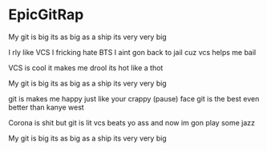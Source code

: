 # EpicGitRap

My git is big
its as big as a ship
its very very big

I rly like VCS
I fricking hate BTS
I aint gon back to jail
cuz vcs helps me bail

VCS is cool
it makes me drool
its hot 
like a thot

My git is big
its as big as a ship
its very very big

git is makes me happy
just like your crappy (pause) face
git is the best 
even better than kanye west

Corona is shit
but git is lit
vcs beats yo ass
and now im gon play some jazz

My git is big
its as big as a ship
its very very big

